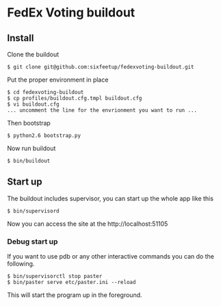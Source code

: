 # FedEx Voting buildout

## Install

Clone the buildout

    $ git clone git@github.com:sixfeetup/fedexvoting-buildout.git

Put the proper environment in place

    $ cd fedexvoting-buildout
    $ cp profiles/buildout.cfg.tmpl buildout.cfg
    $ vi buildout.cfg
    ... uncomment the line for the envrionment you want to run ...

Then bootstrap

    $ python2.6 bootstrap.py

Now run buildout

    $ bin/buildout

## Start up

The buildout includes supervisor, you can start up the whole app
like this

    $ bin/supervisord

Now you can access the site at the http://localhost:51105

### Debug start up

If you want to use pdb or any other interactive commands you can do
the following.

    $ bin/supervisorctl stop paster
    $ bin/paster serve etc/paster.ini --reload

This will start the program up in the foreground.
